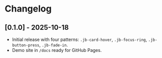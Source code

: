 # Changelog

## [0.1.0] - 2025-10-18
- Initial release with four patterns: `.jb-card-hover`, `.jb-focus-ring`, `.jb-button-press`, `.jb-fade-in`.
- Demo site in `/docs` ready for GitHub Pages.
